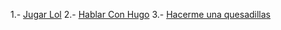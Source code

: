 [//]: # (por: Juan Hernandez)
[//]: # (agregar la historia, para ir a: )	
[//]: # (inventar uno)
[//]: # (inventar otro)	
[//]: # (alguno otro de tu preferencia)	



 1.- [Jugar Lol](jugar-lol.md)
2.- [Hablar Con Hugo](hablar-con-hugo.md)
3.- [Hacerme una quesadillas](Hacerme-unas-quesadillas)
